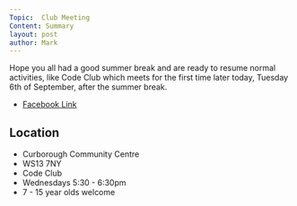 ```yaml
---
Topic:  Club Meeting
Content: Summary
layout: post
author: Mark
---
```

Hope you all had a good summer break and are ready to resume normal activities, like Code Club which meets for the first time later today, Tuesday 6th of September, after the summer break.



* [Facebook Link](https://www.facebook.com/1481985248595237/posts/5167482523378806/)

## Location

* Curborough Community Centre
* WS13 7NY
* Code Club
* Wednesdays 5:30 - 6:30pm
* 7 - 15 year olds welcome

